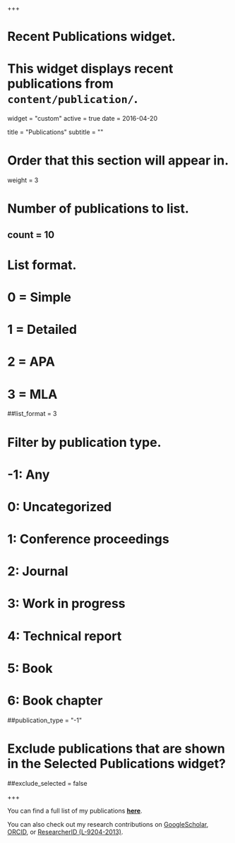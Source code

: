+++
# Recent Publications widget.
# This widget displays recent publications from `content/publication/`.
widget = "custom"
active = true
date = 2016-04-20

title = "Publications"
subtitle = ""

# Order that this section will appear in.
weight = 3

# Number of publications to list.
## count = 10

# List format.
#   0 = Simple
#   1 = Detailed
#   2 = APA
#   3 = MLA
##list_format = 3

# Filter by publication type.
# -1: Any
#  0: Uncategorized
#  1: Conference proceedings
#  2: Journal
#  3: Work in progress
#  4: Technical report
#  5: Book
#  6: Book chapter
##publication_type = "-1"

# Exclude publications that are shown in the Selected Publications widget?
##exclude_selected = false

+++

You can find a full list of my publications [**here**](/extras/publication_list/).

You can also check out my research contributions on [GoogleScholar](https://scholar.google.de/citations?user=7Gazr50AAAAJ&amp;hl=en), [ORCID](http://orcid.org/0000-0003-4810-9024), or [ResearcherID (L-9204-2013)](http://www.researcherid.com/rid/L-9204-2013).
